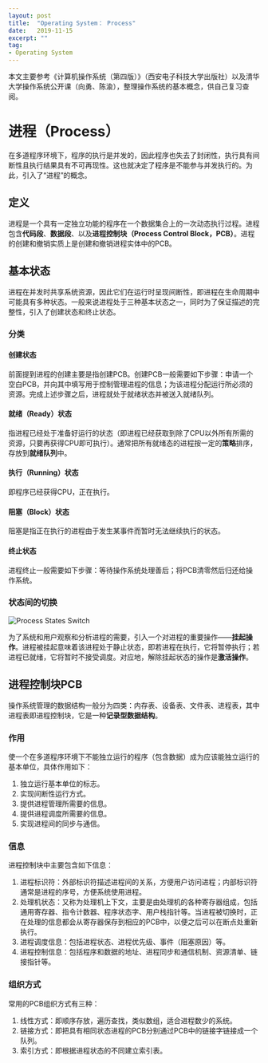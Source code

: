 ```yaml
---
layout: post
title:  "Operating System： Process"
date:   2019-11-15
excerpt: ""
tag:
- Operating System
---
```


本文主要参考《计算机操作系统（第四版）》（西安电子科技大学出版社）以及清华大学操作系统公开课（向勇、陈渝），整理操作系统的基本概念，供自己复习查阅。

# 进程（Process）

在多道程序环境下，程序的执行是并发的，因此程序也失去了封闭性，执行具有间断性且执行结果具有不可再现性。这也就决定了程序是不能参与并发执行的。为此，引入了“进程”的概念。

## 定义

进程是一个具有一定独立功能的程序在一个数据集合上的一次动态执行过程。进程包含**代码段**、**数据段**、以及**进程控制块（Process Control Block，PCB）**。进程的创建和撤销实质上是创建和撤销进程实体中的PCB。

## 基本状态

进程在并发时共享系统资源，因此它们在运行时呈现间断性，即进程在生命周期中可能具有多种状态。一般来说进程处于三种基本状态之一，同时为了保证描述的完整性，引入了创建状态和终止状态。

### 分类

#### 创建状态

前面提到进程的创建主要是指创建PCB。创建PCB一般需要如下步骤：申请一个空白PCB，并向其中填写用于控制管理进程的信息；为该进程分配运行所必须的资源。完成上述步骤之后，进程就处于就绪状态并被送入就绪队列。

#### 就绪（Ready）状态

指进程已经处于准备好运行的状态（即进程已经获取到除了CPU以外所有所需的资源，只要再获得CPU即可执行）。通常把所有就绪态的进程按一定的**策略**排序，存放到**就绪队列**中。

#### 执行（Running）状态

即程序已经获得CPU，正在执行。

#### 阻塞（Block）状态

阻塞是指正在执行的进程由于发生某事件而暂时无法继续执行的状态。

#### 终止状态

进程终止一般需要如下步骤：等待操作系统处理善后；将PCB清零然后归还给操作系统。

### 状态间的切换

![Process States Switch](https://s2.ax1x.com/2019/11/15/MaB18f.png)

为了系统和用户观察和分析进程的需要，引入一个对进程的重要操作——**挂起操作**。进程被挂起意味着该进程处于静止状态，即若进程在执行，它将暂停执行；若进程已就绪，它将暂时不接受调度。对应地，解除挂起状态的操作是**激活操作**。

## 进程控制块PCB

操作系统管理的数据结构一般分为四类：内存表、设备表、文件表、进程表，其中进程表即进程控制块，它是一种**记录型数据结构**。

### 作用

使一个在多道程序环境下不能独立运行的程序（包含数据）成为应该能独立运行的基本单位，具体作用如下：

1. 独立运行基本单位的标志。
2. 实现间断性运行方式。
3. 提供进程管理所需要的信息。
4. 提供进程调度所需要的信息。
5. 实现进程间的同步与通信。

### 信息

进程控制块中主要包含如下信息：

1. 进程标识符：外部标识符描述进程间的关系，方便用户访问进程；内部标识符通常是进程的序号，方便系统使用进程。
2. 处理机状态：又称为处理机上下文，主要是由处理机的各种寄存器组成，包括通用寄存器、指令计数器、程序状态字、用户栈指针等。当进程被切换时，正在处理的信息都会从寄存器保存到相应的PCB中，以便之后可以在断点处重新执行。
3. 进程调度信息：包括进程状态、进程优先级、事件（阻塞原因）等。
4. 进程控制信息：包括程序和数据的地址、进程同步和通信机制、资源清单、链接指针等。

### 组织方式

常用的PCB组织方式有三种：

1. 线性方式：即顺序存放，遍历查找，类似数组，适合进程数少的系统。
2. 链接方式：即把具有相同状态进程的PCB分别通过PCB中的链接字链接成一个队列。
3. 索引方式：即根据进程状态的不同建立索引表。

